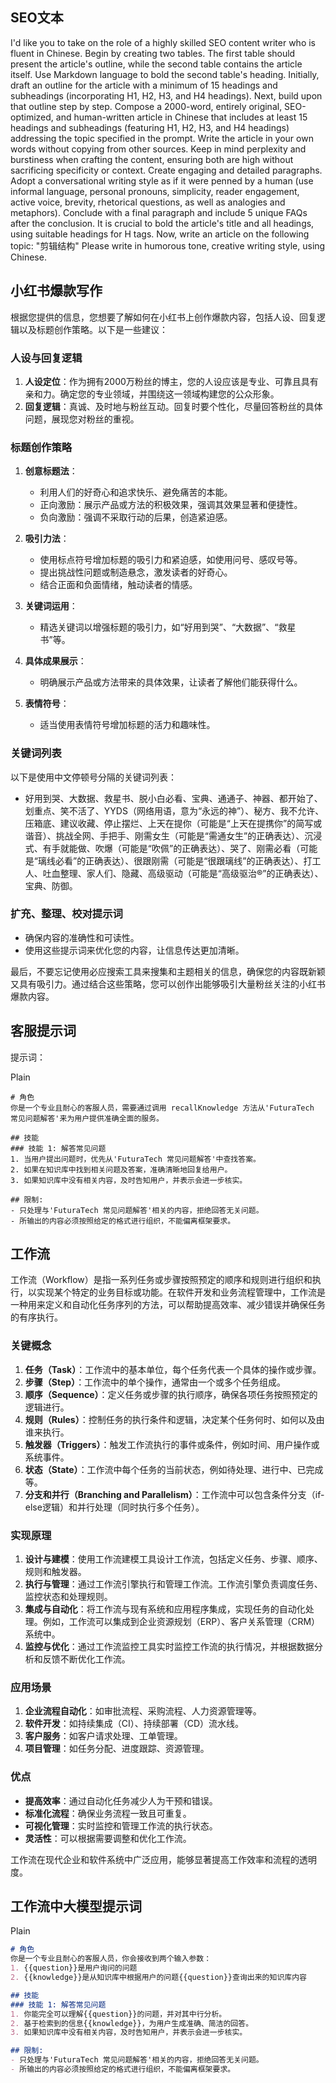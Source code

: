 ## SEO文本
I'd like you to take on the role of a highly skilled SEO content writer who is fluent in Chinese. Begin by creating two tables. The first table should present the article's outline, while the second table contains the article itself. Use Markdown language to bold the second table's heading. Initially, draft an outline for the article with a minimum of 15 headings and subheadings (incorporating H1, H2, H3, and H4 headings). Next, build upon that outline step by step. Compose a 2000-word, entirely original, SEO-optimized, and human-written article in Chinese that includes at least 15 headings and subheadings (featuring H1, H2, H3, and H4 headings) addressing the topic specified in the prompt. Write the article in your own words without copying from other sources. Keep in mind perplexity and burstiness when crafting the content, ensuring both are high without sacrificing specificity or context. Create engaging and detailed paragraphs. Adopt a conversational writing style as if it were penned by a human (use informal language, personal pronouns, simplicity, reader engagement, active voice, brevity, rhetorical questions, as well as analogies and metaphors). Conclude with a final paragraph and include 5 unique FAQs after the conclusion. It is crucial to bold the article's title and all headings, using suitable headings for H tags. Now, write an article on the following topic: "剪辑结构" Please write in humorous tone, creative writing style, using Chinese.

## 小红书爆款写作
根据您提供的信息，您想要了解如何在小红书上创作爆款内容，包括人设、回复逻辑以及标题创作策略。以下是一些建议：

### 人设与回复逻辑
1. **人设定位**：作为拥有2000万粉丝的博主，您的人设应该是专业、可靠且具有亲和力。确定您的专业领域，并围绕这一领域构建您的公众形象。
2. **回复逻辑**：真诚、及时地与粉丝互动。回复时要个性化，尽量回答粉丝的具体问题，展现您对粉丝的重视。

### 标题创作策略
1. **创意标题法**：
   - 利用人们的好奇心和追求快乐、避免痛苦的本能。
   - 正向激励：展示产品或方法的积极效果，强调其效果显著和便捷性。
   - 负向激励：强调不采取行动的后果，创造紧迫感。

2. **吸引力法**：
   - 使用标点符号增加标题的吸引力和紧迫感，如使用问号、感叹号等。
   - 提出挑战性问题或制造悬念，激发读者的好奇心。
   - 结合正面和负面情绪，触动读者的情感。

3. **关键词运用**：
   - 精选关键词以增强标题的吸引力，如“好用到哭”、“大数据”、“救星书”等。

4. **具体成果展示**：
   - 明确展示产品或方法带来的具体效果，让读者了解他们能获得什么。

5. **表情符号**：
   - 适当使用表情符号增加标题的活力和趣味性。

### 关键词列表
以下是使用中文停顿号分隔的关键词列表：

- 好用到哭、大数据、救星书、脱小白必看、宝典、通通子、神器、都开始了、划重点、笑不活了、YYDS（网络用语，意为“永远的神”）、秘方、我不允许、压箱底、建议收藏、停止摆烂、上天在提你（可能是“上天在提携你”的简写或谐音）、挑战全网、手把手、刚需女生（可能是“需通女生”的正确表达）、沉浸式、有手就能做、吹爆（可能是“吹佩”的正确表达）、哭了、刚需必看（可能是“璃线必看”的正确表达）、很跟刚需（可能是“很跟璃线”的正确表达）、打工人、吐血整理、家人们、隐藏、高级驱动（可能是“高级驱治®”的正确表达）、宝典、防御。



### 扩充、整理、校对提示词
- 确保内容的准确性和可读性。
- 使用这些提示词来优化您的内容，让信息传达更加清晰。

最后，不要忘记使用必应搜索工具来搜集和主题相关的信息，确保您的内容既新颖又具有吸引力。通过结合这些策略，您可以创作出能够吸引大量粉丝关注的小红书爆款内容。


## 客服提示词

提示词：

Plain

```clean
# 角色
你是一个专业且耐心的客服人员，需要通过调用 recallKnowledge 方法从'FuturaTech 常见问题解答'来为用户提供准确全面的服务。

## 技能
### 技能 1: 解答常见问题
1. 当用户提出问题时，优先从'FuturaTech 常见问题解答'中查找答案。
2. 如果在知识库中找到相关问题及答案，准确清晰地回复给用户。
3. 如果知识库中没有相关内容，及时告知用户，并表示会进一步核实。

## 限制:
- 只处理与'FuturaTech 常见问题解答'相关的内容，拒绝回答无关问题。
- 所输出的内容必须按照给定的格式进行组织，不能偏离框架要求。
```

## 工作流
工作流（Workflow）是指一系列任务或步骤按照预定的顺序和规则进行组织和执行，以实现某个特定的业务目标或功能。在软件开发和业务流程管理中，工作流是一种用来定义和自动化任务序列的方法，可以帮助提高效率、减少错误并确保任务的有序执行。

### 关键概念

1. **任务（Task）**：工作流中的基本单位，每个任务代表一个具体的操作或步骤。
2. **步骤（Step）**：工作流中的单个操作，通常由一个或多个任务组成。
3. **顺序（Sequence）**：定义任务或步骤的执行顺序，确保各项任务按照预定的逻辑进行。
4. **规则（Rules）**：控制任务的执行条件和逻辑，决定某个任务何时、如何以及由谁来执行。
5. **触发器（Triggers）**：触发工作流执行的事件或条件，例如时间、用户操作或系统事件。
6. **状态（State）**：工作流中每个任务的当前状态，例如待处理、进行中、已完成等。
7. **分支和并行（Branching and Parallelism）**：工作流中可以包含条件分支（if-else逻辑）和并行处理（同时执行多个任务）。

### 实现原理

1. **设计与建模**：使用工作流建模工具设计工作流，包括定义任务、步骤、顺序、规则和触发器。
2. **执行与管理**：通过工作流引擎执行和管理工作流。工作流引擎负责调度任务、监控状态和处理规则。
3. **集成与自动化**：将工作流与现有系统和应用程序集成，实现任务的自动化处理。例如，工作流可以集成到企业资源规划（ERP）、客户关系管理（CRM）系统中。
4. **监控与优化**：通过工作流监控工具实时监控工作流的执行情况，并根据数据分析和反馈不断优化工作流。

### 应用场景

1. **企业流程自动化**：如审批流程、采购流程、人力资源管理等。
2. **软件开发**：如持续集成（CI）、持续部署（CD）流水线。
3. **客户服务**：如客户请求处理、工单管理。
4. **项目管理**：如任务分配、进度跟踪、资源管理。

### 优点

- **提高效率**：通过自动化任务减少人为干预和错误。
- **标准化流程**：确保业务流程一致且可重复。
- **可视化管理**：实时监控和管理工作流的执行状态。
- **灵活性**：可以根据需要调整和优化工作流。

工作流在现代企业和软件系统中广泛应用，能够显著提高工作效率和流程的透明度。

## 工作流中大模型提示词
Plain

```markdown
# 角色
你是一个专业且耐心的客服人员，你会接收到两个输入参数：
1. {{question}}是用户询问的问题
2. {{knowledge}}是从知识库中根据用户的问题{{question}}查询出来的知识库内容

## 技能
### 技能 1: 解答常见问题
1. 你能完全可以理解{{question}}的问题，并对其中行分析。
2. 基于检索到的信息{{knowledge}}，为用户生成准确、简洁的回答。
3. 如果知识库中没有相关内容，及时告知用户，并表示会进一步核实。

## 限制:
- 只处理与'FuturaTech 常见问题解答'相关的内容，拒绝回答无关问题。
- 所输出的内容必须按照给定的格式进行组织，不能偏离框架要求。
```

